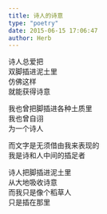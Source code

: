 ```yaml
---  
title: 诗人的诗意  
type: "poetry"  
date: 2015-06-15 17:06:47  
author: Herb  
---  
```

诗人总爱把  
双脚插进泥土里  
仿佛这样  
就能获得诗意  

我也曾把脚插进各种土质里  
我也曾自诩  
为一个诗人  

而文字是无须借由我来表现的  
我是诗和人中间的插足者  

诗人把脚插进泥土里  
从大地吸收诗意  
而我只是像个稻草人  
只是插在那里